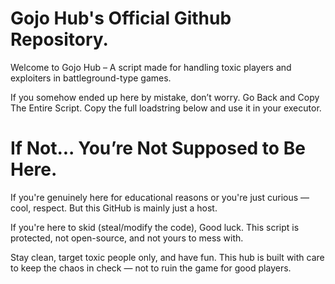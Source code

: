 # Gojo Hub's Official Github Repository.
Welcome to Gojo Hub – A script made for handling toxic players and exploiters in battleground-type games.

If you somehow ended up here by mistake, don’t worry. Go Back and Copy The Entire Script.
Copy the full loadstring below and use it in your executor.


# If Not... You’re Not Supposed to Be Here.
If you're genuinely here for educational reasons or you're just curious — cool, respect. But this GitHub is mainly just a host.

If you're here to skid (steal/modify the code), Good luck.
This script is protected, not open-source, and not yours to mess with.

Stay clean, target toxic people only, and have fun.
This hub is built with care to keep the chaos in check — not to ruin the game for good players.
